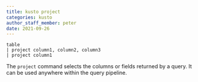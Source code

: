 ```yaml
---
title: kusto project
categories: kusto
author_staff_member: peter
date: 2021-09-26
---
```


```kusto
table
| project column1, column2, column3
| project column1

```

The `project` command selects the columns or fields returned by a query. It can be used anywhere within the query pipeline.